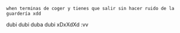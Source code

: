     when terminas de coger y tienes que salir sin hacer ruido de la guardería xdd
dubi dubi duba dubi xDxXdXd :vv